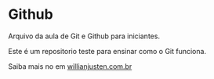 # Github

Arquivo da aula de Git e Github para iniciantes.

Este é um repositorio teste para ensinar como o Git funciona.

Saiba mais no em [willianjusten.com.br](http://willianjusten.com.br)
